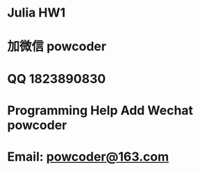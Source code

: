 # Julia HW1
# 加微信 powcoder

# QQ 1823890830

# Programming Help Add Wechat powcoder

# Email: powcoder@163.com

